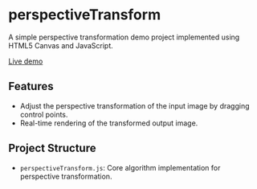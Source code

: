 # perspectiveTransform

A simple perspective transformation demo project implemented using HTML5 Canvas and JavaScript.

[Live demo](https://ironkinoko.github.io/perspectiveTransform/)

## Features

- Adjust the perspective transformation of the input image by dragging control points.
- Real-time rendering of the transformed output image.

## Project Structure

- `perspectiveTransform.js`: Core algorithm implementation for perspective transformation.